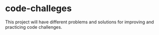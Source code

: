 # code-challeges
This project will have different problems and solutions for improving and practicing code challenges.
